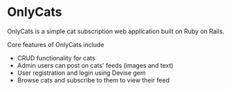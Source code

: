 # OnlyCats

OnlyCats is a simple cat subscription web application built on Ruby on Rails. 

Core features of OnlyCats include
* CRUD functionality for cats 
* Admin users can post on cats' feeds (images and text)
* User registration and login using Devise gem
* Browse cats and subscribe to them to view their feed

